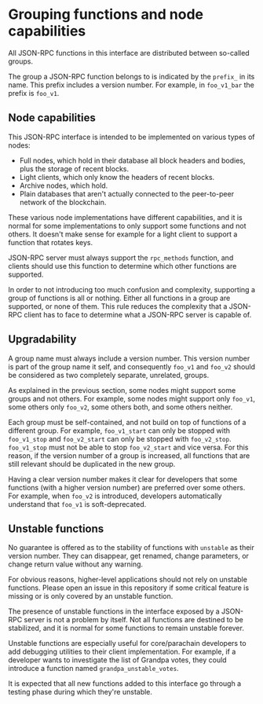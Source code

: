 # Grouping functions and node capabilities

All JSON-RPC functions in this interface are distributed between so-called groups.

The group a JSON-RPC function belongs to is indicated by the `prefix_` in its name. This prefix includes a version number. For example, in `foo_v1_bar` the prefix is `foo_v1`.

## Node capabilities

This JSON-RPC interface is intended to be implemented on various types of nodes:

- Full nodes, which hold in their database all block headers and bodies, plus the storage of recent blocks.
- Light clients, which only know the headers of recent blocks.
- Archive nodes, which hold.
- Plain databases that aren't actually connected to the peer-to-peer network of the blockchain.

These various node implementations have different capabilities, and it is normal for some implementations to only support some functions and not others. It doesn't make sense for example for a light client to support a function that rotates keys.

JSON-RPC server must always support the `rpc_methods` function, and clients should use this function to determine which other functions are supported.

In order to not introducing too much confusion and complexity, supporting a group of functions is all or nothing. Either all functions in a group are supported, or none of them. This rule reduces the complexity that a JSON-RPC client has to face to determine what a JSON-RPC server is capable of.

## Upgradability

A group name must always include a version number. This version number is part of the group name it self, and consequently `foo_v1` and `foo_v2` should be considered as two completely separate, unrelated, groups.

As explained in the previous section, some nodes might support some groups and not others. For example, some nodes might support only `foo_v1`, some others only `foo_v2`, some others both, and some others neither.

Each group must be self-contained, and not build on top of functions of a different group. For example, `foo_v1_start` can only be stopped with `foo_v1_stop` and `foo_v2_start` can only be stopped with `foo_v2_stop`. `foo_v1_stop` must not be able to stop `foo_v2_start` and vice versa. For this reason, if the version number of a group is increased, all functions that are still relevant should be duplicated in the new group.

Having a clear version number makes it clear for developers that some functions (with a higher version number) are preferred over some others. For example, when `foo_v2` is introduced, developers automatically understand that `foo_v1` is soft-deprecated.

## Unstable functions

No guarantee is offered as to the stability of functions with `unstable` as their version number. They can disappear, get renamed, change parameters, or change return value without any warning.

For obvious reasons, higher-level applications should not rely on unstable functions. Please open an issue in this repository if some critical feature is missing or is only covered by an unstable function.

The presence of unstable functions in the interface exposed by a JSON-RPC server is not a problem by itself. Not all functions are destined to be stabilized, and it is normal for some functions to remain unstable forever.

Unstable functions are especially useful for core/parachain developers to add debugging utilities to their client implementation. For example, if a developer wants to investigate the list of Grandpa votes, they could introduce a function named `grandpa_unstable_votes`.

It is expected that all new functions added to this interface go through a testing phase during which they're unstable.
